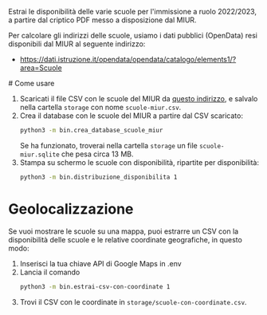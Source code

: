 Estrai le disponibilità delle varie scuole per l'immissione a ruolo 2022/2023, a partire dal criptico PDF messo a disposizione dal MIUR.

Per calcolare gli indirizzi delle scuole, usiamo i dati pubblici (OpenData) resi disponibili dal MIUR al seguente indirizzo:

- https://dati.istruzione.it/opendata/opendata/catalogo/elements1/?area=Scuole

# Come usare

1. Scaricati il file CSV con le scuole del MIUR da [questo indirizzo](https://dati.istruzione.it/opendata/opendata/catalogo/elements1/SCUANAGRAFESTAT20222320220901.csv), e salvalo nella cartella `storage` con nome `scuole-miur.csv`.
2. Crea il database con le scuole del MIUR a partire dal CSV scaricato:
   ```bash
   python3 -m bin.crea_database_scuole_miur
   ```
   Se ha funzionato, troverai nella cartella `storage` un file `scuole-miur.sqlite` che pesa circa 13 MB.
3. Stampa su schermo le scuole con disponibilità, ripartite per disponibilità:
   ```bash
   python3 -m bin.distribuzione_disponibilita 1
   ```

# Geolocalizzazione

Se vuoi mostrare le scuole su una mappa, puoi estrarre un CSV con la disponibilità delle scuole e le relative coordinate geografiche, in questo modo:

1. Inserisci la tua chiave API di Google Maps in .env
2. Lancia il comando
   ```bash
   python3 -m bin.estrai-csv-con-coordinate 1
   ```
3. Trovi il CSV con le coordinate in `storage/scuole-con-coordinate.csv`.

